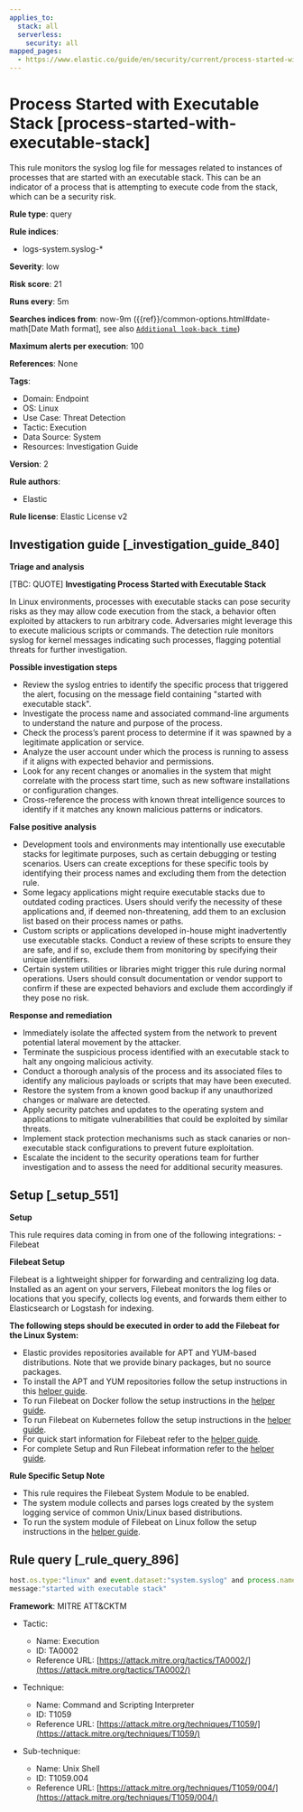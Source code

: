 ```yaml
---
applies_to:
  stack: all
  serverless:
    security: all
mapped_pages:
  - https://www.elastic.co/guide/en/security/current/process-started-with-executable-stack.html
---
```


# Process Started with Executable Stack [process-started-with-executable-stack]

This rule monitors the syslog log file for messages related to instances of processes that are started with an executable stack. This can be an indicator of a process that is attempting to execute code from the stack, which can be a security risk.

**Rule type**: query

**Rule indices**:

* logs-system.syslog-*

**Severity**: low

**Risk score**: 21

**Runs every**: 5m

**Searches indices from**: now-9m ({{ref}}/common-options.html#date-math[Date Math format], see also [`Additional look-back time`](docs-content://solutions/security/detect-and-alert/create-detection-rule.md#rule-schedule))

**Maximum alerts per execution**: 100

**References**: None

**Tags**:

* Domain: Endpoint
* OS: Linux
* Use Case: Threat Detection
* Tactic: Execution
* Data Source: System
* Resources: Investigation Guide

**Version**: 2

**Rule authors**:

* Elastic

**Rule license**: Elastic License v2

## Investigation guide [_investigation_guide_840]

**Triage and analysis**

[TBC: QUOTE]
**Investigating Process Started with Executable Stack**

In Linux environments, processes with executable stacks can pose security risks as they may allow code execution from the stack, a behavior often exploited by attackers to run arbitrary code. Adversaries might leverage this to execute malicious scripts or commands. The detection rule monitors syslog for kernel messages indicating such processes, flagging potential threats for further investigation.

**Possible investigation steps**

* Review the syslog entries to identify the specific process that triggered the alert, focusing on the message field containing "started with executable stack".
* Investigate the process name and associated command-line arguments to understand the nature and purpose of the process.
* Check the process’s parent process to determine if it was spawned by a legitimate application or service.
* Analyze the user account under which the process is running to assess if it aligns with expected behavior and permissions.
* Look for any recent changes or anomalies in the system that might correlate with the process start time, such as new software installations or configuration changes.
* Cross-reference the process with known threat intelligence sources to identify if it matches any known malicious patterns or indicators.

**False positive analysis**

* Development tools and environments may intentionally use executable stacks for legitimate purposes, such as certain debugging or testing scenarios. Users can create exceptions for these specific tools by identifying their process names and excluding them from the detection rule.
* Some legacy applications might require executable stacks due to outdated coding practices. Users should verify the necessity of these applications and, if deemed non-threatening, add them to an exclusion list based on their process names or paths.
* Custom scripts or applications developed in-house might inadvertently use executable stacks. Conduct a review of these scripts to ensure they are safe, and if so, exclude them from monitoring by specifying their unique identifiers.
* Certain system utilities or libraries might trigger this rule during normal operations. Users should consult documentation or vendor support to confirm if these are expected behaviors and exclude them accordingly if they pose no risk.

**Response and remediation**

* Immediately isolate the affected system from the network to prevent potential lateral movement by the attacker.
* Terminate the suspicious process identified with an executable stack to halt any ongoing malicious activity.
* Conduct a thorough analysis of the process and its associated files to identify any malicious payloads or scripts that may have been executed.
* Restore the system from a known good backup if any unauthorized changes or malware are detected.
* Apply security patches and updates to the operating system and applications to mitigate vulnerabilities that could be exploited by similar threats.
* Implement stack protection mechanisms such as stack canaries or non-executable stack configurations to prevent future exploitation.
* Escalate the incident to the security operations team for further investigation and to assess the need for additional security measures.


## Setup [_setup_551]

**Setup**

This rule requires data coming in from one of the following integrations: - Filebeat

**Filebeat Setup**

Filebeat is a lightweight shipper for forwarding and centralizing log data. Installed as an agent on your servers, Filebeat monitors the log files or locations that you specify, collects log events, and forwards them either to Elasticsearch or Logstash for indexing.

**The following steps should be executed in order to add the Filebeat for the Linux System:**

* Elastic provides repositories available for APT and YUM-based distributions. Note that we provide binary packages, but no source packages.
* To install the APT and YUM repositories follow the setup instructions in this [helper guide](beats://docs/reference/filebeat/setup-repositories.md).
* To run Filebeat on Docker follow the setup instructions in the [helper guide](beats://docs/reference/filebeat/running-on-docker.md).
* To run Filebeat on Kubernetes follow the setup instructions in the [helper guide](beats://docs/reference/filebeat/running-on-kubernetes.md).
* For quick start information for Filebeat refer to the [helper guide](https://www.elastic.co/guide/en/beats/filebeat/8.11/filebeat-installation-configuration.html).
* For complete Setup and Run Filebeat information refer to the [helper guide](beats://docs/reference/filebeat/setting-up-running.md).

**Rule Specific Setup Note**

* This rule requires the Filebeat System Module to be enabled.
* The system module collects and parses logs created by the system logging service of common Unix/Linux based distributions.
* To run the system module of Filebeat on Linux follow the setup instructions in the [helper guide](beats://docs/reference/filebeat/filebeat-module-system.md).


## Rule query [_rule_query_896]

```js
host.os.type:"linux" and event.dataset:"system.syslog" and process.name:"kernel" and
message:"started with executable stack"
```

**Framework**: MITRE ATT&CKTM

* Tactic:

    * Name: Execution
    * ID: TA0002
    * Reference URL: [https://attack.mitre.org/tactics/TA0002/](https://attack.mitre.org/tactics/TA0002/)

* Technique:

    * Name: Command and Scripting Interpreter
    * ID: T1059
    * Reference URL: [https://attack.mitre.org/techniques/T1059/](https://attack.mitre.org/techniques/T1059/)

* Sub-technique:

    * Name: Unix Shell
    * ID: T1059.004
    * Reference URL: [https://attack.mitre.org/techniques/T1059/004/](https://attack.mitre.org/techniques/T1059/004/)



